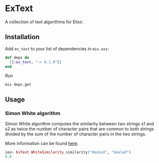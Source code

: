 # ExText

A collection of text algorithms for Elixir.

## Installation

Add `ex_text` to your list of dependencies in `mix.exs`:

```elixir
def deps do
  [{:ex_text, "~> 0.1.0"}]
end
```

Run

```
mix deps.get
```

## Usage

### Simon White algorithm

Simon White algorithm computes the similarity between two strings s1 and s2 as
twice the number of character pairs that are common to both strings divided by
the sum of the number of character pairs in the two strings.

More information can be found [here](http://www.catalysoft.com/articles/StrikeAMatch.html).

```elixir
iex> ExText.WhiteSimilarity.similarity("Healed", "Sealed")
0.8
```
